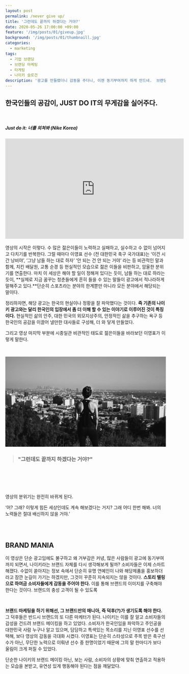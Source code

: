 ```yaml
---
layout: post
permalink: /never give up/
title: '그런데도 끝까지 하겠다는 거야?'
date: 2020-05-26 17:00:00 +09:00
feature: '/img/posts/01/giveup.jpg'
background: '/img/posts/01/thumbnaill.jpg'
categories:
  - marketing
tags:
  - 기업 브랜딩
  - 브랜딩 마케팅
  - 타게팅
  - 나이키 슬로건
description: '광고를 만들랬더니 감동을 주더니, 이젠 동기부여까지 하게 만드네.  브랜딩 마케팅은 이렇게.'
---
```


## 한국인들의 공감이,  JUST DO IT의 무게감을 실어주다.

<br>

##### Just do it: 너를 외쳐봐 (Nike Korea)

<iframe width="560" height="315" src="https://www.youtube.com/embed/ONLW-q4S8Gg" frameborder="0" allow="accelerometer; autoplay; encrypted-media; gyroscope; picture-in-picture" allowfullscreen></iframe>

영상의 시작은 이렇다. 수 많은 젊은이들이 노력하고 실패하고, 실수하고 수 없이 넘어지고 다치기를 반복한다. 그럴 때마다 이영표 선수 (전 대한민국 축구 국가대표)는  ‘이건 시간 낭비야’,  ‘그냥 남들 하는 대로 하자’ ‘안 되는 건 안 되는 거야’ 라는 등 비관적인 말과 함께, 치킨 배달원, 교통 순경 등 현실적인 모습으로 젊은 이들을 비판하고, 암울한 분위기를 연출한다. 마치 이 세상은 해야 할 일이 정해져 있다는 듯이, 남들 하는 대로 하라는 듯이, **실제로 지금 꿈꾸는 청춘들에게 흔히 들을 수 있는 말들이 광고에서 적나라하게 말해주고 있다.**단순히 스포츠라는 분야의 한계뿐만 아니라 모든 분야에서 해당되는 말이다.



정리하자면, 해당 광고는 한국의 현실이나 정황을 잘 파악했다는 것이다. **즉 기존의 나이키 광고와는 달리 한국인의 입장에서 좀 더 이해 할 수 있는 이야기로 이루어진 것이 특징이다.** 현실적인 삶의 안주, 대한 민국의 외모지상주의, 안정적인 삶을 추구하는 욕구 등 한국인의 공감을 이끌어 낼만한 대사들로 구성해, 더 와 닿게 만들었다.



그리고 영상 마지막 부분에 시종일관 비관적인 태도로 젊은이들을 바라보던 이영표가 이렇게 말한다.

<br>

![그림1](/img/posts/01/letsgo.jpg)





> ### "그런데도 끝까지 하겠다는 거야?"



<br><br>

<br>

영상의 분위기는 완전히 바뀌게 된다.

‘어? 그래? 이렇게 힘든 세상인데도 계속 해보겠다는 거지? 그래 어디 한번 해봐. 너의 노력들은 절대 배신하지 않을 거야.’

<br>

<br>

## BRAND MANIA

이 영상은 단순 광고임에도 불구하고 왜 거부감은 커녕, 많은 사람들이 광고에 동기부여까지 되면서, 나이키라는 브랜드 자체를 다시 생각해보게 될까? 소비자들은 이제 스마트해졌다. 수없이 쏟아지는 정보 속에서 단순히 유명 연예인이 나와 해당제품을 홍보하더라고 잠깐 눈길이 가기는 하겠지만, 그것이 꾸준히 지속되지는 않을 것이다. **스토리 텔링으로 하여금 소비자들에게 감동을 주어야 한다.** 이를 통해 브랜드의 이미지를 구축해야 한다는 것이다. 브랜드의 충성 고객이 될 수 있도록

<br>

**브랜드 마케팅을 하기 위해선, 그 브랜드만의 매니아, 즉 덕후(?)가 생기도록 해야 한다.** 그 덕후들은 반드시 브랜드의 또 다른 마케터가 된다. 나이키는 이를 잘 알고 소비자들의 감성을 건드려 브랜드 메이킹을 하고 있었다. 소비자가 한국인임을 파악하고 주인공을 대한민국 사람 누구나 알고 있으며, 담담하고 특색있는 목소리를 지닌 이영표 선수를 선택해, 보다 영상의 감동을 극대화 시켰다. 이영표는 단순히 스타성으로 주목 받은 축구선수가 아닌, 무단한 노력으로 이뤄낸 선수 중 한명이었기 때문에 그의 말 한마디가 보다 울림이 크게 퍼질 수 있었다.



단순한 나이키의 브랜드 메이킹 아닌, 보는 사람, 소비자의 상황에 맞춰 연출하고 적용하는 모습을 본받고, 유연성 있게 행동해야 된다는 점을 깨달았다.
